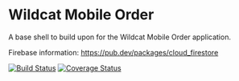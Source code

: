 # Wildcat Mobile Order

A base shell to build upon for the Wildcat Mobile Order application.

Firebase information:
https://pub.dev/packages/cloud_firestore

[![Build Status](https://travis-ci.org/ChicoState/WildcatMobileOrder.svg?branch=testBench)](https://travis-ci.org/ChicoState/WildcatMobileOrder) [![Coverage Status](https://coveralls.io/repos/github/ChicoState/WildcatMobileOrder/badge.svg?branch=testBench)](https://coveralls.io/github/ChicoState/WildcatMobileOrder?branch=testBench)

